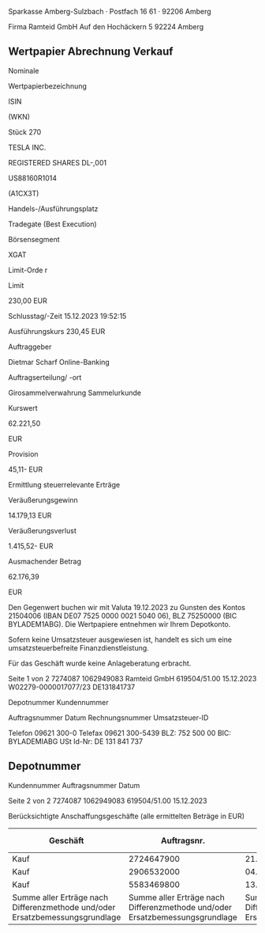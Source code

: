 <!-- image -->

Sparkasse Amberg-Sulzbach · Postfach 16 61 · 92206 Amberg

Firma Ramteid GmbH Auf den Hochäckern 5 92224 Amberg

## Wertpapier Abrechnung Verkauf

Nominale

Wertpapierbezeichnung

ISIN

(WKN)

Stück 270

TESLA INC.

REGISTERED SHARES DL-,001

US88160R1014

(A1CX3T)

Handels-/Ausführungsplatz

Tradegate (Best Execution)

Börsensegment

XGAT

Limit-Orde r

Limit

230,00 EUR

Schlusstag/-Zeit 15.12.2023 19:52:15

Ausführungskurs 230,45 EUR

Auftraggeber

Dietmar Scharf Online-Banking

Auftragserteilung/ -ort

Girosammelverwahrung Sammelurkunde

Kurswert

62.221,50

EUR

Provision

45,11- EUR

Ermittlung steuerrelevante Erträge

Veräußerungsgewinn

14.179,13 EUR

Veräußerungsverlust

1.415,52- EUR

Ausmachender Betrag

62.176,39

EUR

Den Gegenwert buchen wir mit Valuta 19.12.2023 zu Gunsten des Kontos 21504006 (IBAN DE07 7525 0000 0021 5040 06), BLZ 75250000 (BIC BYLADEM1ABG). Die Wertpapiere entnehmen wir Ihrem Depotkonto.

Sofern keine Umsatzsteuer ausgewiesen ist, handelt es sich um eine umsatzsteuerbefreite Finanzdienstleistung.

Für das Geschäft wurde keine Anlageberatung erbracht.

Seite 1 von 2 7274087 1062949083 Ramteid GmbH 619504/51.00 15.12.2023 W02279-0000017077/23 DE131841737

Depotnummer Kundennummer

Auftragsnummer Datum Rechnungsnummer Umsatzsteuer-ID

Telefon 09621 300-0 Telefax 09621 300-5439 BLZ: 752 500 00 BIC: BYLADEMIABG USt Id-Nr: DE 131 841 737

<!-- image -->

## Depotnummer

Kundennummer Auftragsnummer Datum

Seite 2 von 2 7274087 1062949083 619504/51.00 15.12.2023

Berücksichtigte Anschaffungsgeschäfte (alle ermittelten Beträge in EUR)

| Geschäft                                                                     | Auftragsnr.                                                                  | Ausführ.-tag                                                                 | Whr./St. Nennwert/Stück                                                      | Whr./St. Nennwert/Stück                                                      | AS-Kosten                                                                    | Erlös                                                                        | ant. Ergebnis   | ant. Ergebnis   |
|------------------------------------------------------------------------------|------------------------------------------------------------------------------|------------------------------------------------------------------------------|------------------------------------------------------------------------------|------------------------------------------------------------------------------|------------------------------------------------------------------------------|------------------------------------------------------------------------------|-----------------|-----------------|
| Kauf                                                                         | 2724647900                                                                   | 21.04.2023                                                                   | Stück                                                                        | 20,0000                                                                      | 3.029,60-                                                                    | 4.605,66                                                                     | 1.576,06        | (D)             |
| Kauf                                                                         | 2906532000                                                                   | 04.05.2023                                                                   | Stück                                                                        | 150,0000                                                                     | 21.939,37-                                                                   | 34.542,44                                                                    | 12.603,07       | (D)             |
| Kauf                                                                         | 5583469800                                                                   | 13.10.2023                                                                   | Stück                                                                        | 100,0000                                                                     | 24.443,81-                                                                   | 23.028,29                                                                    | 1.415,52-       | (D)             |
| Summe aller Erträge nach Differenzmethode und/oder Ersatzbemessungsgrundlage | Summe aller Erträge nach Differenzmethode und/oder Ersatzbemessungsgrundlage | Summe aller Erträge nach Differenzmethode und/oder Ersatzbemessungsgrundlage | Summe aller Erträge nach Differenzmethode und/oder Ersatzbemessungsgrundlage | Summe aller Erträge nach Differenzmethode und/oder Ersatzbemessungsgrundlage | Summe aller Erträge nach Differenzmethode und/oder Ersatzbemessungsgrundlage | Summe aller Erträge nach Differenzmethode und/oder Ersatzbemessungsgrundlage | 12.763,61       |                 |